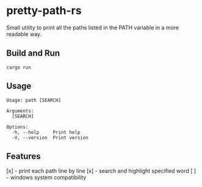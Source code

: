 # pretty-path-rs
Small utility to print all the paths listed in the PATH variable in a more readable way.

## Build and Run
```
cargo run
```

## Usage
```
Usage: path [SEARCH]

Arguments:
  [SEARCH]  

Options:
  -h, --help     Print help
  -V, --version  Print version
```

## Features
[x] - print each path line by line
[x] - search and highlight specified word
[ ] - windows system compatibility
